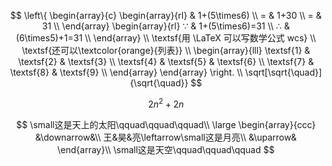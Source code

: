 $$
\left\{
    \begin{array}{c}
        \begin{array}{rl}
                & 1+(5\times6) \\
            =   & 1+30 \\
            =   & 31 \\
        \end{array}
        \begin{array}{rl}
            ∵  & 1+(5\times6)=31 \\
            ∴  & (6\times5)+1=31 \\
        \end{array} \\
        \textsf{用 \LaTeX 可以写数学公式 wcs} \\
        \textsf{还可以\textcolor{orange}{列表}} \\
        \begin{array}{lll}
            \textsf{1} & \textsf{2} & \textsf{3} \\
            \textsf{4} & \textsf{5} & \textsf{6} \\
            \textsf{7} & \textsf{8} & \textsf{9} \\
        \end{array}
    \end{array}
\right. \\
\sqrt[\sqrt{\quad}]{\sqrt{\quad}}
$$

$$
2n^2+2n
$$

$$
\small这是天上的太阳\qquad\qquad\qquad\\
\large
\begin{array}{ccc}
&\downarrow&\\
王&昊&亮\leftarrow\small这是月亮\\
&\uparrow&
\end{array}\\
\small这是天空\qquad\qquad\qquad
$$